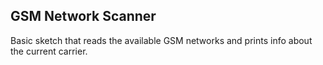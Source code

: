 GSM Network Scanner
-------------------

Basic sketch that reads the available GSM networks and prints info about the current carrier.
